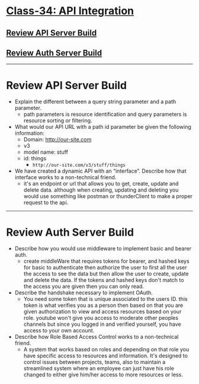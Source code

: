 # [Class-34: API Integration ](/README.md)

## [Review API Server Build](https://codefellows.github.io/code-401-javascript-guide/curriculum/apps-and-libraries/api-server/)
## [Review Auth Server Build](https://codefellows.github.io/code-401-javascript-guide/curriculum/apps-and-libraries/auth-server/)

<hr>


# Review API Server Build
  
- Explain the different between a query string parameter and a path parameter.
  - path parameters is resource identification and query parameters is resource sorting or filtering.
- What would our API URL with a path id parameter be given the following information:
  - Domain: http://our-site.com
  - v3
  - model name: stuff
  - id: things
    - `http://our-site.com/v3/stuff/things`
- We have created a dynamic API with an “interface”. Describe how that interface works to a non-technical friend.
  - it's an endpoint or url that allows you to get, create, update and delete data. although when creating, updating and deleting you would use something like postman or thunderClient to make a proper request to the api.

<hr>

# Review Auth Server Build
  
  - Describe how you would use middleware to implement basic and bearer auth.
    - create middleWare that requires tokens for bearer, and hashed keys for basic to authenticate then authorize the user to first all the user the access to see the data but then allow the user to create, update and delete the data. If the tokens and hashed keys don't match to the access you are given then you can only read.
  - Describe the handshake necessary to implement OAuth.
    - You need some token that is unique associated to the users ID. this token is what verifies you as a person then based on that you are given authorization to view and access resources based on your role. youtube won't give you access to moderate other peoples channels but since you logged in and verified yourself, you have access to your own account. 
  - Describe how Role Based Access Control works to a non-technical friend.
    - A system that works based on roles and depending on that role you have specific access to resources and information. It's designed to control issues between projects, teams, also to maintain a streamlined system where an employee can just have his role changed to either give him/her access to more resources or less. 